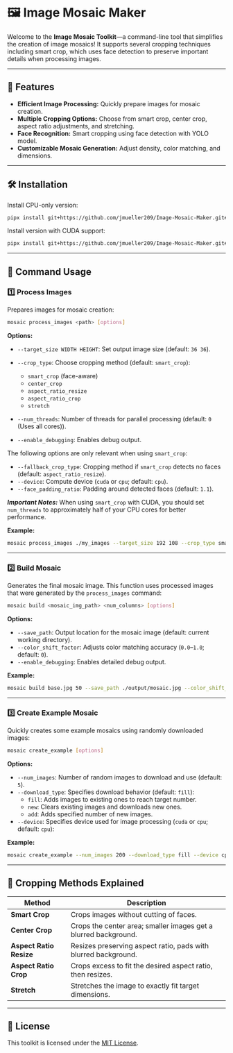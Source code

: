# 🖼️ Image Mosaic Maker

Welcome to the **Image Mosaic Toolkit**—a command-line tool that simplifies the creation of image mosaics! It supports several cropping techniques including smart crop, which uses face detection to preserve important details when processing images.

---

## 🚀 Features

- **Efficient Image Processing:** Quickly prepare images for mosaic creation.
- **Multiple Cropping Options:** Choose from smart crop, center crop, aspect ratio adjustments, and stretching.
- **Face Recognition:** Smart cropping using face detection with YOLO model.
- **Customizable Mosaic Generation:** Adjust density, color matching, and dimensions.

---

## 🛠️ Installation
Install CPU-only version:
```bash
pipx install git+https://github.com/jmueller209/Image-Mosaic-Maker.git#egg=image_mosaic_maker&subdirectory=src[cpu]
```
Install version with CUDA support:
```bash
pipx install git+https://github.com/jmueller209/Image-Mosaic-Maker.git#egg=image_mosaic_maker&subdirectory=src[cuda]
```

---

## 🎯 Command Usage

### 1️⃣ **Process Images**

Prepares images for mosaic creation:

```bash
mosaic process_images <path> [options]
```

**Options:**

- `--target_size WIDTH HEIGHT`: Set output image size (default: `36 36`).
- `--crop_type`: Choose cropping method (default: `smart_crop`):

  - `smart_crop` (face-aware)
  - `center_crop`
  - `aspect_ratio_resize`
  - `aspect_ratio_crop`
  - `stretch`

- `--num_threads`: Number of threads for parallel processing (default: `0` (Uses all cores)).
- `--enable_debugging`: Enables debug output.

The following options are only relevant when using `smart_crop`:

- `--fallback_crop_type`: Cropping method if `smart_crop` detects no faces (default: `aspect_ratio_resize`).
- `--device`: Compute device (`cuda` or `cpu`; default: `cpu`).
- `--face_padding_ratio`: Padding around detected faces (default: `1.1`).

**_Important Notes:_**
When using `smart_crop` with CUDA, you should set `num_threads` to approximately half of your CPU cores for better performance.

**Example:**

```bash
mosaic process_images ./my_images --target_size 192 108 --crop_type smart_crop --num_threads 6 --device cuda --fallback_crop_type stretch --face_padding_ratio 0 --enable_debugging
```

---

### 2️⃣ **Build Mosaic**

Generates the final mosaic image. This function uses processed images that were generated by the `process_images` command:

```bash
mosaic build <mosaic_img_path> <num_columns> [options]
```

**Options:**

- `--save_path`: Output location for the mosaic image (default: current working directory).
- `--color_shift_factor`: Adjusts color matching accuracy (`0.0`–`1.0`; default: `0`).
- `--enable_debugging`: Enables detailed debug output.

**Example:**

```bash
mosaic build base.jpg 50 --save_path ./output/mosaic.jpg --color_shift_factor 0.3 --enable_debugging
```

---

### 3️⃣ **Create Example Mosaic**

Quickly creates some example mosaics using randomly downloaded images:

```bash
mosaic create_example [options]
```

**Options:**

- `--num_images`: Number of random images to download and use (default: `5`).
- `--download_type`: Specifies download behavior (default: `fill`):
  - `fill`: Adds images to existing ones to reach target number.
  - `new`: Clears existing images and downloads new ones.
  - `add`: Adds specified number of new images.
- `--device`: Specifies device used for image processing (`cuda` or `cpu`; default: `cpu`):

**Example:**

```bash
mosaic create_example --num_images 200 --download_type fill --device cpu
```

---

## 🧩 Cropping Methods Explained

| Method                  | Description                                                     |
| ----------------------- | --------------------------------------------------------------- |
| **Smart Crop**          | Crops images without cutting of faces.                          |
| **Center Crop**         | Crops the center area; smaller images get a blurred background. |
| **Aspect Ratio Resize** | Resizes preserving aspect ratio, pads with blurred background.  |
| **Aspect Ratio Crop**   | Crops excess to fit the desired aspect ratio, then resizes.     |
| **Stretch**             | Stretches the image to exactly fit target dimensions.           |

---

## 📝 License

This toolkit is licensed under the [MIT License](/LICENSE.md).
